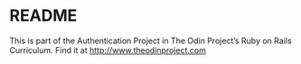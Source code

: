 # README

This is part of the Authentication Project in The Odin Project’s Ruby on Rails Curriculum. 
Find it at http://www.theodinproject.com